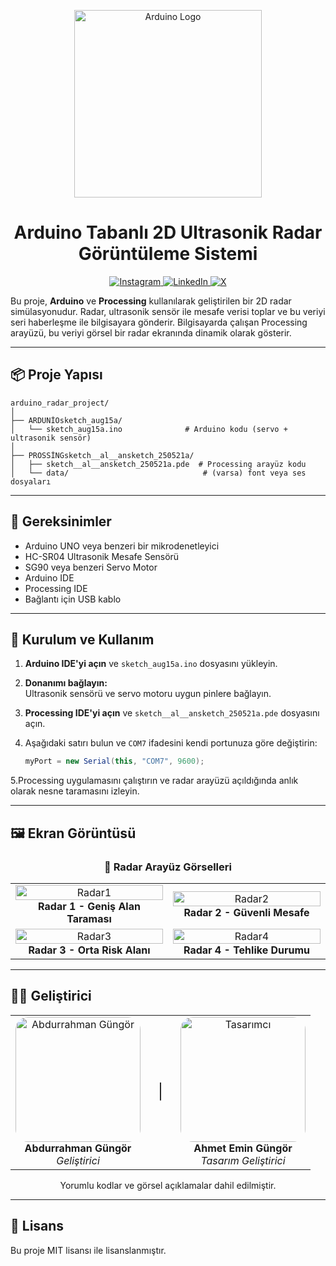 <p align="center">
  <img src="https://r.resimlink.com/mjosL.png" alt="Arduino Logo" width="300"/>
</p>

<h1 align="center">
  Arduino Tabanlı 2D Ultrasonik Radar<br>
  Görüntüleme Sistemi
</h1>

<p align="center">
  <a href="https://instagram.com/emin.gung0r">
    <img src="https://img.shields.io/badge/Instagram-%23E4405F.svg?logo=Instagram&logoColor=white" alt="Instagram">
  </a>
  <a href="https://linkedin.com/in/emin.gung0r">
    <img src="https://img.shields.io/badge/LinkedIn-%230077B5.svg?logo=linkedin&logoColor=white" alt="LinkedIn">
  </a>
  <a href="https://x.com/emin.gung0r">
    <img src="https://img.shields.io/badge/X-black.svg?logo=X&logoColor=white" alt="X">
  </a>
</p>

Bu proje, **Arduino** ve **Processing** kullanılarak geliştirilen bir 2D radar simülasyonudur. Radar, ultrasonik sensör ile mesafe verisi toplar ve bu veriyi seri haberleşme ile bilgisayara gönderir. Bilgisayarda çalışan Processing arayüzü, bu veriyi görsel bir radar ekranında dinamik olarak gösterir.

---

## 📦 Proje Yapısı

```
arduino_radar_project/
│
├── ARDUNİOsketch_aug15a/
│   └── sketch_aug15a.ino              # Arduino kodu (servo + ultrasonik sensör)
│
├── PROSSİNGsketch__al__ansketch_250521a/
│   ├── sketch__al__ansketch_250521a.pde  # Processing arayüz kodu
│   └── data/                              # (varsa) font veya ses dosyaları
```

---

## 🧰 Gereksinimler

- Arduino UNO veya benzeri bir mikrodenetleyici
- HC-SR04 Ultrasonik Mesafe Sensörü
- SG90 veya benzeri Servo Motor
- Arduino IDE
- Processing IDE
- Bağlantı için USB kablo

---

## 🚀 Kurulum ve Kullanım

1. **Arduino IDE'yi açın** ve `sketch_aug15a.ino` dosyasını yükleyin.

2. **Donanımı bağlayın:**  
   Ultrasonik sensörü ve servo motoru uygun pinlere bağlayın.

3. **Processing IDE'yi açın** ve `sketch__al__ansketch_250521a.pde` dosyasını açın.

4. Aşağıdaki satırı bulun ve `COM7` ifadesini kendi portunuza göre değiştirin:

   ```java
   myPort = new Serial(this, "COM7", 9600);

  5.Processing uygulamasını çalıştırın ve radar arayüzü açıldığında anlık olarak nesne taramasını izleyin.

---

## 🖼️ Ekran Görüntüsü

<h3 align="center">📸 Radar Arayüz Görselleri</h3>

<table>
  <tr>
    <td align="center" width="50%">
      <img src="https://r.resimlink.com/scHFWSjuy.jpeg" alt="Radar1" width="100%"><br>
      <b>Radar 1 - Geniş Alan Taraması</b>
    </td>
    <td align="center" width="50%">
      <img src="https://r.resimlink.com/7F2pkiPm6V.jpeg" alt="Radar2" width="100%"><br>
      <b>Radar 2 - Güvenli Mesafe</b>
    </td>
  </tr>
  <tr>
    <td align="center" width="50%">
      <img src="https://r.resimlink.com/b-QHuWvsP.jpeg" alt="Radar3" width="100%"><br>
      <b>Radar 3 - Orta Risk Alanı</b>
    </td>
    <td align="center" width="50%">
      <img src="https://r.resimlink.com/G6U7CV.jpeg" alt="Radar4" width="100%"><br>
      <b>Radar 4 - Tehlike Durumu</b>
    </td>
  </tr>
</table>



---

## 👨‍💻 Geliştirici


<table align="center" style="border-collapse: collapse;">
<tr>
  <td align="center" width="45%">
    <img src="https://r.resimlink.com/vjWDsJc6yE.png" 
         alt="Abdurrahman Güngör" 
         width="200" 
         style="border-radius: 20px;">
    <br>
    <b>Abdurrahman Güngör</b><br>
    <i>Geliştirici</i>
  </td>

  <td align="center" width="10%" style="font-size: 24px;">
    |
  </td>

  <td align="center" width="45%">
    <img src="https://r.resimlink.com/cHLD2.jpeg" 
         alt="Tasarımcı" 
         width="200" 
         style="border-radius: 20px;">
    <br>
    <b>Ahmet Emin Güngör</b><br>
    <i>Tasarım Geliştirici</i>
  </td>
</tr>
</table>

<p align="center">
  Yorumlu kodlar ve görsel açıklamalar dahil edilmiştir.
</p>



---

## 📄 Lisans

Bu proje MIT lisansı ile lisanslanmıştır.
